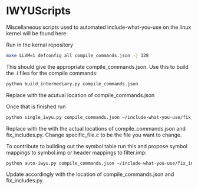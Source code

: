 # IWYUScripts
Miscellaneous scripts used to automated include-what-you-use on the linux kernel will be found here

Run in the kernal repository
```bash
make LLVM=1 defconfig all compile_commands.json -j 128
```
This should give the appropriate compile_commands.json. Use this to build the .i files for the compile commands:

```bash
python build_intermediary.py compile_commands.json
```

Replace with the acutual location of compile_commands.json




Once that is finished run

```bash
python single_iwyu.py compile_commands.json ~/include-what-you-use/fix_includes.py specific_file.c
```

Replace with the with the actual locations of compile_commands.json and fix_includes.py. 
Change specific_file.c to be the file you want to change.

To contribute to building out the symbol table run this and propose symbol mappings to symbol.imp or header mappings to filter.imp:

```bash
python auto-iwyu.py compile_commands.json ~/include-what-you-use/fix_includes.py
```
Update accordingly with the location of compile_commands.json and fix_includes.py.
